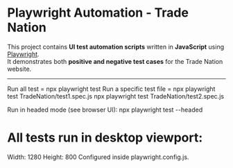 # Playwright Automation - Trade Nation

This project contains **UI test automation scripts** written in **JavaScript** using [Playwright](https://playwright.dev/).  
It demonstrates both **positive and negative test cases** for the Trade Nation website.

---
Run all test = npx playwright test
Run a specific test file = npx playwright test TradeNation/test1.spec.js
                           npx playwright test TradeNation/test2.spec.js

Run in headed mode (see browser UI): npx playwright test --headed


# All tests run in desktop viewport:

Width: 1280
Height: 800
Configured inside playwright.config.js.
